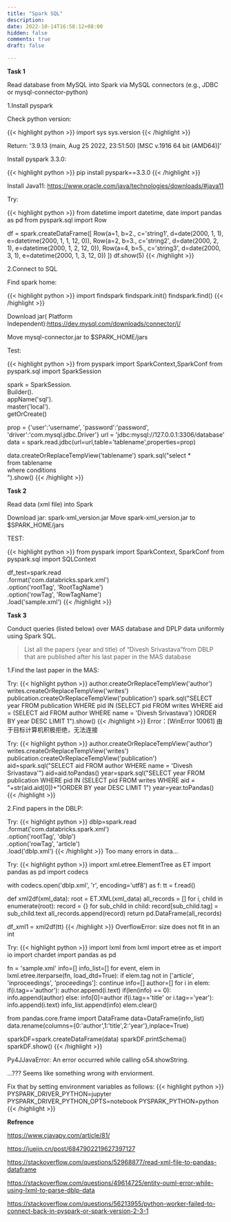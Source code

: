 ```yaml
---
title: "Spark SQL"
description: 
date: 2022-10-14T16:58:12+08:00
hidden: false
comments: true
draft: false

---
```


**Task 1**

Read  database from MySQL into Spark via MySQL connectors (e.g., JDBC or mysql-connector-python)



1.Install pyspark

Check python version: 

{{< highlight python >}}
import sys
sys.version
{{< /highlight >}}


Return: '3.9.13 (main, Aug 25 2022, 23:51:50) [MSC v.1916 64 bit (AMD64)]'

Install pyspark 3.3.0:

{{< highlight python >}}
pip install pyspark==3.3.0
{{< /highlight >}}


Install Java11: https://www.oracle.com/java/technologies/downloads/#java11

Try:

{{< highlight python >}}
from datetime import datetime, date
import pandas as pd
from pyspark.sql import Row

df = spark.createDataFrame([
    Row(a=1, b=2., c='string1', d=date(2000, 1, 1), e=datetime(2000, 1, 1, 12, 0)),
    Row(a=2, b=3., c='string2', d=date(2000, 2, 1), e=datetime(2000, 1, 2, 12, 0)),
    Row(a=4, b=5., c='string3', d=date(2000, 3, 1), e=datetime(2000, 1, 3, 12, 0))
])
df.show(5)
{{< /highlight >}}

2.Connect to SQL

Find spark home:

{{< highlight python >}}
import findspark
findspark.init()
findspark.find()
{{< /highlight >}}


Download jar( Platform Independent):https://dev.mysql.com/downloads/connector/j/

Move mysql-connector.jar to $SPARK_HOME/jars

Test:

{{< highlight python >}}
from pyspark import SparkContext,SparkConf
from pyspark.sql import SparkSession

spark = SparkSession. \
    Builder(). \
    appName('sql'). \
    master('local'). \
    getOrCreate()

prop = {'user':'username',
       'password':'password',
       'driver':'com.mysql.jdbc.Driver'}
url = 'jdbc:mysql://127.0.0.1:3306/database'
data = spark.read.jdbc(url=url,table='tablename',properties=prop)

data.createOrReplaceTempView('tablename')
spark.sql("select * \
from tablename \
where conditions \
            ").show()
{{< /highlight >}}

**Task 2**

Read data (xml file) into Spark

Download jar: spark-xml_version.jar
Move spark-xml_version.jar to $SPARK_HOME/jars

TEST:

{{< highlight python >}}
from pyspark import SparkContext, SparkConf
from pyspark.sql import SQLContext

df_test=spark.read \
        .format('com.databricks.spark.xml') \
        .option('rootTag', 'RootTagName') \
        .option('rowTag', 'RowTagName') \
        .load('sample.xml')
{{< /highlight >}}

**Task 3**

Conduct queries (listed below) over MAS database and DPLP data uniformly using Spark SQL.

> List all the papers (year and title) of “Divesh Srivastava”from DBLP that are published after his last paper in the MAS database

1.Find the last paper in the MAS:

Try:
{{< highlight python >}}
author.createOrReplaceTempView('author')
writes.createOrReplaceTempView('writes')
publication.createOrReplaceTempView('publication')
spark.sql("SELECT year FROM publication WHERE pid IN (SELECT pid FROM writes WHERE aid = (SELECT aid FROM author WHERE name = 'Divesh Srivastava') )ORDER BY year DESC LIMIT 1").show()
{{< /highlight >}}
Error：[WinError 10061] 由于目标计算机积极拒绝，无法连接

Try:
{{< highlight python >}}
author.createOrReplaceTempView('author')
writes.createOrReplaceTempView('writes')
publication.createOrReplaceTempView('publication')
aid=spark.sql("SELECT aid FROM author WHERE name = 'Divesh Srivastava'")
aid=aid.toPandas()
year=spark.sql("SELECT year FROM publication WHERE pid IN (SELECT pid FROM writes WHERE aid = "+str(aid.aid[0])+")ORDER BY year DESC LIMIT 1")
year=year.toPandas()
{{< /highlight >}}

2.Find papers in the DBLP:

Try:
{{< highlight python >}}
dblp=spark.read \
        .format('com.databricks.spark.xml') \
        .option('rootTag', 'dblp') \
        .option('rowTag', 'article') \
        .load('dblp.xml')
{{< /highlight >}}
Too many errors in data...

Try:
{{< highlight python >}}
import xml.etree.ElementTree as ET
import pandas as pd
import codecs

with codecs.open('dblp.xml', 'r', encoding='utf8') as f:
    tt = f.read()

def xml2df(xml_data):
    root = ET.XML(xml_data)
    all_records = []
    for i, child in enumerate(root):
        record = {}
        for sub_child in child:
            record[sub_child.tag] = sub_child.text
        all_records.append(record)
    return pd.DataFrame(all_records)

df_xml1 = xml2df(tt)
{{< /highlight >}}
OverflowError: size does not fit in an int

Try:
{{< highlight python >}}
import lxml
from lxml import etree as et
import io
import chardet
import pandas as pd

fn = 'sample.xml'
info=[]
info_list=[]
for event, elem in lxml.etree.iterparse(fn, load_dtd=True):
    if elem.tag not in ['article', 'inproceedings', 'proceedings']:
        continue
    info=[]
    author=[]
    for i in elem:
        if(i.tag=='author'):
            author.append(i.text)
            if(len(info) == 0):
                info.append(author)
            else:
                info[0]=author
        if(i.tag=='title' or i.tag=='year'):
            info.append(i.text)
    info_list.append(info)
    elem.clear()
	
from pandas.core.frame import DataFrame
data=DataFrame(info_list)
data.rename(columns={0:'author',1:'title',2:'year'},inplace=True)

sparkDF=spark.createDataFrame(data) 
sparkDF.printSchema()
sparkDF.show()
{{< /highlight >}}

Py4JJavaError: An error occurred while calling o54.showString.

...??? Seems like something wrong with enviorment. 

Fix that by setting environment variables as follows:
{{< highlight python >}}
PYSPARK_DRIVER_PYTHON=jupyter
PYSPARK_DRIVER_PYTHON_OPTS=notebook
PYSPARK_PYTHON=python
{{< /highlight >}}



**Refrence**

https://www.cjavapy.com/article/81/

https://juejin.cn/post/6847902219627397127

https://stackoverflow.com/questions/52968877/read-xml-file-to-pandas-dataframe

https://stackoverflow.com/questions/49614725/entity-ouml-error-while-using-lxml-to-parse-dblp-data

https://stackoverflow.com/questions/56213955/python-worker-failed-to-connect-back-in-pyspark-or-spark-version-2-3-1